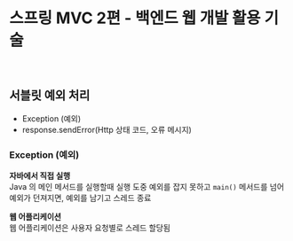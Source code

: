 # 스프링 MVC 2편 - 백엔드 웹 개발 활용 기술

<br/>

## 서블릿 예외 처리

- Exception (예외)
- response.sendError(Http 상태 코드, 오류 메시지)

### Exception (예외)

<p>

<b>자바에서 직접 실행</b> 
<br>
Java 의 메인 메서드를 실행할때 실행 도중 예외를 잡지 못하고 `main()` 메서드를 넘어 예외가 던져지면, 예외를 남기고 스레드 종료

<b>웹 어플리케이션</b>
<br>
웹 어플리케이션은 사용자 요청별로 스레드 할당됨

</p>
 


